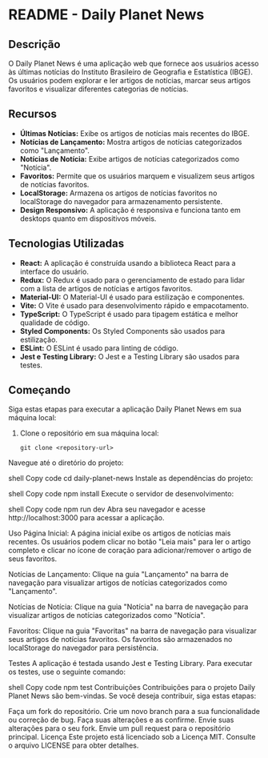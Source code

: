 # README - Daily Planet News

## Descrição
O Daily Planet News é uma aplicação web que fornece aos usuários acesso às últimas notícias do Instituto Brasileiro de Geografia e Estatística (IBGE). Os usuários podem explorar e ler artigos de notícias, marcar seus artigos favoritos e visualizar diferentes categorias de notícias.

## Recursos
- **Últimas Notícias:** Exibe os artigos de notícias mais recentes do IBGE.
- **Notícias de Lançamento:** Mostra artigos de notícias categorizados como "Lançamento".
- **Notícias de Notícia:** Exibe artigos de notícias categorizados como "Notícia".
- **Favoritos:** Permite que os usuários marquem e visualizem seus artigos de notícias favoritos.
- **LocalStorage:** Armazena os artigos de notícias favoritos no localStorage do navegador para armazenamento persistente.
- **Design Responsivo:** A aplicação é responsiva e funciona tanto em desktops quanto em dispositivos móveis.

## Tecnologias Utilizadas
- **React:** A aplicação é construída usando a biblioteca React para a interface do usuário.
- **Redux:** O Redux é usado para o gerenciamento de estado para lidar com a lista de artigos de notícias e artigos favoritos.
- **Material-UI:** O Material-UI é usado para estilização e componentes.
- **Vite:** O Vite é usado para desenvolvimento rápido e empacotamento.
- **TypeScript:** O TypeScript é usado para tipagem estática e melhor qualidade de código.
- **Styled Components:** Os Styled Components são usados para estilização.
- **ESLint:** O ESLint é usado para linting de código.
- **Jest e Testing Library:** O Jest e a Testing Library são usados para testes.

## Começando
Siga estas etapas para executar a aplicação Daily Planet News em sua máquina local:

1. Clone o repositório em sua máquina local:

   ```shell
   git clone <repository-url>
Navegue até o diretório do projeto:

shell
Copy code
cd daily-planet-news
Instale as dependências do projeto:

shell
Copy code
npm install
Execute o servidor de desenvolvimento:

shell
Copy code
npm run dev
Abra seu navegador e acesse http://localhost:3000 para acessar a aplicação.

Uso
Página Inicial: A página inicial exibe os artigos de notícias mais recentes. Os usuários podem clicar no botão "Leia mais" para ler o artigo completo e clicar no ícone de coração para adicionar/remover o artigo de seus favoritos.

Notícias de Lançamento: Clique na guia "Lançamento" na barra de navegação para visualizar artigos de notícias categorizados como "Lançamento".

Notícias de Notícia: Clique na guia "Notícia" na barra de navegação para visualizar artigos de notícias categorizados como "Notícia".

Favoritos: Clique na guia "Favoritas" na barra de navegação para visualizar seus artigos de notícias favoritos. Os favoritos são armazenados no localStorage do navegador para persistência.

Testes
A aplicação é testada usando Jest e Testing Library. Para executar os testes, use o seguinte comando:

shell
Copy code
npm test
Contribuições
Contribuições para o projeto Daily Planet News são bem-vindas. Se você deseja contribuir, siga estas etapas:

Faça um fork do repositório.
Crie um novo branch para a sua funcionalidade ou correção de bug.
Faça suas alterações e as confirme.
Envie suas alterações para o seu fork.
Envie um pull request para o repositório principal.
Licença
Este projeto está licenciado sob a Licença MIT. Consulte o arquivo LICENSE para obter detalhes.